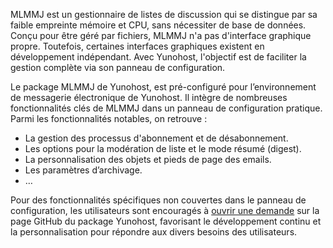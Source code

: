 

MLMMJ est un gestionnaire de listes de discussion qui se distingue par sa faible empreinte mémoire et CPU, sans nécessiter de base de données. Conçu pour être géré par fichiers, MLMMJ n'a pas d'interface graphique propre. Toutefois, certaines interfaces graphiques existent en développement indépendant. Avec Yunohost, l'objectif est de faciliter la gestion complète via son panneau de configuration.

Le package MLMMJ de Yunohost, est pré-configuré pour l’environnement de messagerie électronique de Yunohost. Il intègre de nombreuses fonctionnalités clés de MLMMJ dans un panneau de configuration pratique. Parmi les fonctionnalités notables, on retrouve :

* La gestion des processus d'abonnement et de désabonnement.
* Les options pour la modération de liste et le mode résumé (digest).
* La personnalisation des objets et pieds de page des emails.
* Les paramètres d’archivage.
* …

Pour des fonctionnalités spécifiques non couvertes dans le panneau de configuration, les utilisateurs sont encouragés à [ouvrir une demande](https://github.com/YunoHost-Apps/mlmmj_ynh/issues) sur la page GitHub du package Yunohost, favorisant le développement continu et la personnalisation pour répondre aux divers besoins des utilisateurs. 

